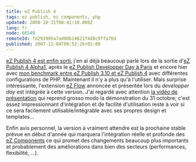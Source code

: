 ```yaml
---
title: eZ Publish 4
tags: ez publish, ez components, php
updated: 2008-10-31T08:41:10.000Z
lang: fr
node: 66549
remoteId: fd293995a7ad00b14621f4d8c97fa76d
published: 2007-12-04T00:52:26+01:00
---
```


[eZ Publish 4 est enfin sorti](http://ez.no/developer/news/ez_publish_4_0_0_and_ez_flow_1_0_released), j'en ai déjà beaucoup parlé lors de la sortie d'[eZ Publish 4 Alpha1](/post/ez-publish-4-alpha-1-et-beaucoup-d-autres-choses), après le [eZ Publish Developper Day à Paris](/post/ez-publish-developer-day-a-paris-le-31-10-2007) et encore hier avec [mon benchmark entre eZ Publish 3.10 et eZ Publish 4](/post/benchmark-between-ez-publish-4-and-ez-publish-3-10-with-or-without-a-php-opcode-cache) avec différentes configurations de PHP. Maintenant il n'y a plus qu'à l'utiliser. Mais surprise intéressante, l'extension [eZ Flow](http://ez.no/ezflow) annoncée et présentée lors du *developper day* est intégrée à cette version. J'ai regardé avec attention [la vidéo de présentation](http://ez.no/ezflow/ez_flow_product_demonstration) qui reprend grosso modo la démonstration du 31 octobre; c'est assez impressionnant d'intégration et de facilité d'utilisation reste à voir si ce sera facilement utilisable/intégrable avec ses propres design et templates...


Enfin avis personnel, la version à vraiment attendre est la prochaine stable prévue en début d'année qui marquera l'intégration réelle et profonde des [eZ Components](http://ezcomponents.org/) ce qui promet des changements beaucoup plus importants et probablement des améliorations dans bien des secteurs (performances, flexibilité, ...).

